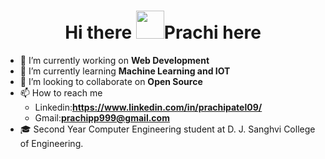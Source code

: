 <h1 align="center"> Hi there <img src="https://raw.githubusercontent.com/NoobMahbub/NoobMahbub/main/Wave.gif" width="45vh" height:"45vh"/>Prachi here  </h1>


  - 🔭 I’m currently working on **Web Development** 
  - 🌱 I’m currently learning **Machine Learning and IOT**
  - 👯 I’m looking to collaborate on **Open Source**
  - 📫 How to reach me 
     - Linkedin:**https://www.linkedin.com/in/prachipatel09/**
     - Gmail:**prachipp999@gmail.com**
  - 🎓 Second Year Computer Engineering student at D. J. Sanghvi College of Engineering.

